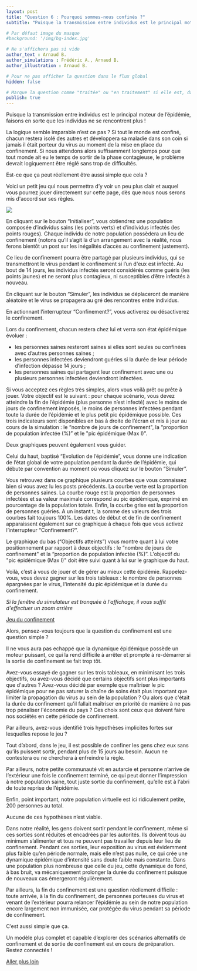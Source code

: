 ```yaml
---
layout: post
title: "Question 6 : Pourquoi sommes-nous confinés ?"
subtitle: "Puisque la transmission entre individus est le principal moteur de l’épidémie, faisons en sorte que les individus ne se rencontrent plus !"

# Par défaut image du masque
#background: '/img/bg-index.jpg'

# Ne s'affichera pas si vide
author_text : Arnaud B.
author_simulations : Frédéric A., Arnaud B.
author_illustration : Arnaud B.

# Pour ne pas afficher la question dans le flux global
hidden: false

# Marque la question comme "traitée" ou "en traitement" si elle est, dans cette ordre, publiée ou non
publish: true
---
```

Puisque la transmission entre individus est le principal moteur de l’épidémie, faisons en sorte que les individus ne se rencontrent plus ! 

La logique semble imparable n’est ce pas ? Si tout le monde est confiné, chacun restera isolé des autres et développera sa maladie dans son coin si jamais il était porteur du virus au moment de la mise en place du confinement. Si nous attendons alors suffisamment longtemps pour que tout monde ait eu le temps de sortir de la phase contagieuse, le problème devrait logiquement être réglé sans trop de difficultés.

Est-ce que ça peut réellement être aussi simple que cela ?

Voici un petit jeu qui nous permettra d’y voir un peu plus clair et auquel vous pourrez jouer directement sur cette page, dès que nous nous serons mis d'accord sur ses règles.

<img src="{{ '/img/posts/Q6_1.png' | prepend: site.baseurl | replace: '//', '/' }}" class="full-size">

En cliquant sur le bouton “Initialiser”, vous obtiendrez une population composée d’individus sains (les points verts) et d’individus infectés (les points rouges). 
Chaque individu de notre population possèdera un lieu de confinement (notons qu’il s’agit là d’un arrangement avec la réalité, nous ferons bientôt un post sur les inégalités d’accès au confinement justement). 

Ce lieu de confinement pourra être partagé par plusieurs individus, qui se transmettront le virus pendant le confinement si l’un d'eux est infecté. 
Au bout de 14 jours, les individus infectés seront considérés comme guéris (les points jaunes) et ne seront plus contagieux, ni susceptibles d’être infectés à nouveau.

En cliquant sur le bouton “Simuler”, les individus se déplaceront de manière aléatoire et le virus se propagera au gré des rencontres entre individus. 

En actionnant l’interrupteur “Confinement?”, vous activerez ou désactiverez le confinement. 

Lors du confinement, chacun restera chez lui et verra son état épidémique évoluer : 
- les personnes saines resteront saines si elles sont seules ou confinées avec d’autres personnes saines ;
- les personnes infectées deviendront guéries si la durée de leur période d’infection dépasse 14 jours ;
- les personnes saines qui partagent leur confinement avec une ou plusieurs personnes infectées deviendront infectées.

Si vous acceptez ces règles très simples, alors vous voilà prêt ou prête à jouer. 
Votre objectif est le suivant : pour chaque scénario, vous devez atteindre la fin de l’épidémie (plus personne n’est infecté) avec le moins de jours de confinement imposés, le moins de personnes infectées pendant toute la durée de l’épidémie et le plus petit pic épidémique possible. Ces trois indicateurs sont disponibles en bas à droite de l’écran et mis à jour au cours de la simulation : le “nombre de jours de confinement", la “proportion de population infectée (%)” et le "pic épidémique (Max I)". 

Deux graphiques peuvent également vous guider. 

Celui du haut, baptisé “Evolution de l’épidémie”, vous donne une indication de l’état global de votre population pendant la durée de l’épidémie, qui débute par convention au moment où vous cliquez sur le bouton “Simuler”.

Vous retrouvez dans ce graphique plusieurs courbes que vous connaissez bien si vous avez lu les posts précédents. La courbe verte est la proportion de personnes saines. La courbe rouge est la proportion de personnes infectées et sa valeur maximale correspond au pic épidémique, exprimé en pourcentage de la population totale. Enfin, la courbe grise est la proportion de personnes guéries. A un instant t, la somme des valeurs des trois courbes fait toujours 100%. 
Les dates de début et de fin de confinement apparaissent également sur ce graphique à chaque fois que vous activez l’interrupteur “Confinement?”.

Le graphique du bas (“Objectifs atteints”) vous montre quant à lui votre positionnement par rapport à deux objectifs : le “nombre de jours de confinement" et la “proportion de population infectée (%)”. L'objectif du "pic épidémique (Max I)" doit être suivi quant à lui sur le graphique du haut.

Voilà, c’est à vous de jouer et de gérer au mieux cette épidémie. Rappelez-vous, vous devez gagner sur les trois tableaux : le nombre de personnes épargnées par le virus, l'intensité du pic épidémique et la durée du confinement.

*Si la fenêtre du simulateur est tronquée à l'affichage, il vous suffit d'effectuer un zoom arrière*

<a href="#" class="btn btn-primary" 
onclick="loadIframeSimulator(6, this); return false;">Jeu du confinement</a>
<div class="iframeContainer"></div>

Alors, pensez-vous toujours que la question du confinement est une question simple ? 

Il ne vous aura pas echappé que la dynamique épidémique possède un moteur puissant, ce qui la rend difficile à arrêter et prompte à re-démarrer si la sortie de confinement se fait trop tôt. 

Avez-vous essayé de gagner sur les trois tableaux, en minimisant les trois objectifs, ou avez-vous décidé que certains objectifs sont plus importants que d'autres ? Avez-vous décidé par exemple que maîtriser le pic épidémique pour ne pas saturer la chaîne de soins était plus important que limiter la propagation du virus au sein de la population ? Ou alors que c'était la durée du confinement qu'il fallait maîtriser en priorité de manière à ne pas trop pénaliser l'économie du pays ? Ces choix sont ceux que doivent faire nos sociétés en cette période de confinement.

Par ailleurs, avez-vous identifié trois hypothèses implicites fortes sur lesquelles repose le jeu ? 

Tout d’abord, dans le jeu, il est possible de confiner les gens chez eux sans qu’ils puissent sortir, pendant plus de 15 jours au besoin. Aucun ne contestera ou ne cherchera à enfreindre la règle. 

Par ailleurs, notre petite communauté vit en autarcie et personne n’arrive de l’extérieur une fois le confinement terminé, ce qui peut donner l’impression à notre population saine, tout juste sortie du confinement, qu’elle est à l‘abri de toute reprise de l’épidémie.

Enfin, point important, notre population virtuelle est ici ridiculement petite, 200 personnes au total.

Aucune de ces hypothèses n’est viable. 

Dans notre réalité, les gens doivent sortir pendant le confinement, même si ces sorties sont réduites et encadrées par les autorités. Ils doivent tous au minimum s’alimenter et tous ne peuvent pas travailler depuis leur lieu de confinement. Pendant ces sorties, leur exposition au virus est évidemment plus faible qu’en période normale, mais elle n’est pas nulle, ce qui crée une dynamique épidémique d’intensité sans doute faible mais constante. Dans une population plus nombreuse que celle du jeu, cette dynamique de fond, à bas bruit, va mécaniquement prolonger la durée du confinement puisque de nouveaux cas émergeront régulièrement.

Par ailleurs, la fin du confinement est une question réellement difficile : toute arrivée, à la fin du confinement, de personnes porteuses du virus et venant de l’extérieur pourra relancer l’épidémie au sein de notre population encore largement non immunisée, car protégée du virus pendant sa période de confinement.

C’est aussi simple que ça.

Un modèle plus complet et capable d’explorer des scénarios alternatifs de confinement et de sortie de confinement est en cours de préparation. Restez connectés !

<a href="{% post_url 2020-03-26-q1-1 %}" class="btn btn-primary">Aller plus loin</a>
